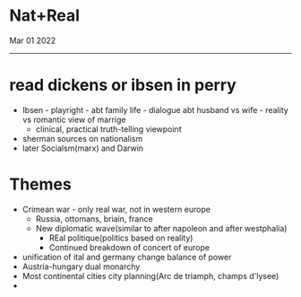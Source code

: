 # Nat+Real
Mar 01 2022
***
# read dickens or ibsen in perry 
 - Ibsen - playright - abt family life - dialogue abt husband vs wife - reality vs romantic view of marrige
   - clinical, practical truth-telling viewpoint
 - sherman sources on nationalism
 - later Socialsm(marx) and Darwin

# Themes
 - Crimean war - only real war, not in western europe 
   - Russia, ottomans, briain, france 
   - New diplomatic wave(similar to after napoleon and after westphalia)
     - REal politique(politics based on reality)
     - Continued breakdown of concert of europe 
 - unification of ital and germany change balance of power 
 - Austria-hungary dual monarchy 
 - Most continental cities city planning(Arc de triamph, champs d'lysee)
 - 